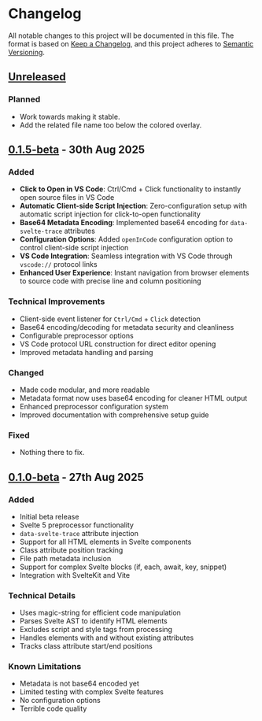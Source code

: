 # Changelog

All notable changes to this project will be documented in this file.
The format is based on [Keep a Changelog](https://keepachangelog.com/en/1.0.0/),
and this project adheres to [Semantic Versioning](https://semver.org/spec/v2.0.0.html).

## [Unreleased]

### Planned

- Work towards making it stable.
- Add the related file name too below the colored overlay.

## [0.1.5-beta] - 30th Aug 2025

### Added

- **Click to Open in VS Code**: Ctrl/Cmd + Click functionality to instantly open source files in VS Code
- **Automatic Client-side Script Injection**: Zero-configuration setup with automatic script injection for click-to-open functionality
- **Base64 Metadata Encoding**: Implemented base64 encoding for `data-svelte-trace` attributes
- **Configuration Options**: Added `openInCode` configuration option to control client-side script injection
- **VS Code Integration**: Seamless integration with VS Code through `vscode://` protocol links
- **Enhanced User Experience**: Instant navigation from browser elements to source code with precise line and column positioning

### Technical Improvements

- Client-side event listener for `Ctrl/Cmd` + `Click` detection
- Base64 encoding/decoding for metadata security and cleanliness
- Configurable preprocessor options
- VS Code protocol URL construction for direct editor opening
- Improved metadata handling and parsing

### Changed

- Made code modular, and more readable
- Metadata format now uses base64 encoding for cleaner HTML output
- Enhanced preprocessor configuration system
- Improved documentation with comprehensive setup guide

### Fixed

- Nothing there to fix.

## [0.1.0-beta] - 27th Aug 2025

### Added

- Initial beta release
- Svelte 5 preprocessor functionality
- `data-svelte-trace` attribute injection
- Support for all HTML elements in Svelte components
- Class attribute position tracking
- File path metadata inclusion
- Support for complex Svelte blocks (if, each, await, key, snippet)
- Integration with SvelteKit and Vite

### Technical Details

- Uses magic-string for efficient code manipulation
- Parses Svelte AST to identify HTML elements
- Excludes script and style tags from processing
- Handles elements with and without existing attributes
- Tracks class attribute start/end positions

### Known Limitations

- Metadata is not base64 encoded yet
- Limited testing with complex Svelte features
- No configuration options
- Terrible code quality

[Unreleased]: https://github.com/Git002/svelte-trace/compare/v0.1.5-beta...HEAD
[0.1.5-beta]: https://github.com/Git002/svelte-trace/compare/v0.1.0-beta.1...v0.1.5-beta
[0.1.0-beta]: https://github.com/Git002/svelte-trace/releases/tag/v0.1.0-beta.1
